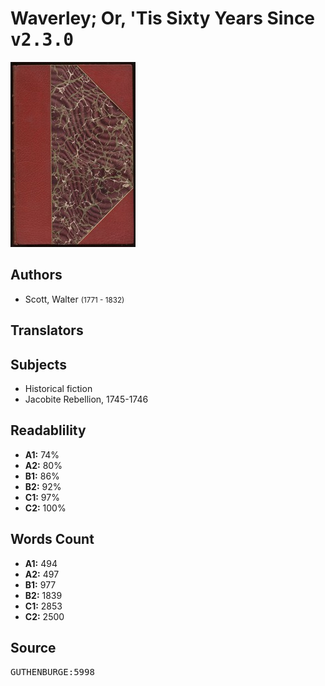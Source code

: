 # Waverley; Or, 'Tis Sixty Years Since <kbd>v2.3.0</kbd>

![](./cover.medium.jpg "")

## Authors


 - Scott, Walter <small>(1771 - 1832)</small>

## Translators



## Subjects


 - Historical fiction
 - Jacobite Rebellion, 1745-1746

## Readablility


 - **A1:** 74%
 - **A2:** 80%
 - **B1:** 86%
 - **B2:** 92%
 - **C1:** 97%
 - **C2:** 100%

## Words Count


 - **A1:** 494
 - **A2:** 497
 - **B1:** 977
 - **B2:** 1839
 - **C1:** 2853
 - **C2:** 2500

## Source


<kbd>GUTHENBURGE:5998</kbd>
